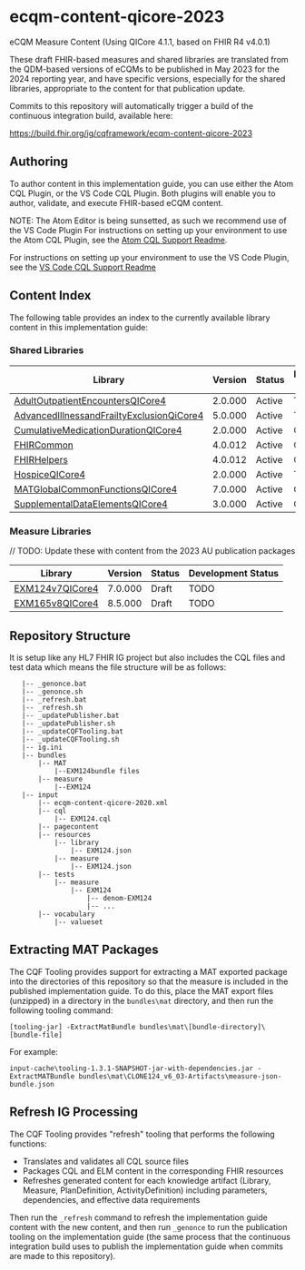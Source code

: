# ecqm-content-qicore-2023
eCQM Measure Content (Using QICore 4.1.1, based on FHIR R4 v4.0.1)

These draft FHIR-based measures and shared libraries are translated from the QDM-based versions of eCQMs to be published in May 2023 for the 2024 reporting year, and have specific versions, especially for the shared libraries, appropriate to the content for that publication update.

Commits to this repository will automatically trigger a build of the continuous integration build, available here:

https://build.fhir.org/ig/cqframework/ecqm-content-qicore-2023

## Authoring

To author content in this implementation guide, you can use either the Atom CQL Plugin, or the VS Code CQL Plugin. Both plugins will enable you to author, validate, and execute FHIR-based eCQM content.

NOTE: The Atom Editor is being sunsetted, as such we recommend use of the VS Code Plugin
For instructions on setting up your environment to use the Atom CQL Plugin, see the [Atom CQL Support Readme](https://github.com/cqframework/atom_cql_support/blob/master/README.md).

For instructions on setting up your environment to use the VS Code Plugin, see the [VS Code CQL Support Readme](https://github.com/cqframework/vscode-cql/blob/master/README.md)

## Content Index

The following table provides an index to the currently available library content in this implementation guide:

### Shared Libraries

|Library|Version|Status|Development Status|
|----|----|----|----|
|[AdultOutpatientEncountersQICore4](input/cql/AdultOutpatientEncountersQICore4.cql)|2.0.000|Active|TODO|
|[AdvancedIllnessandFrailtyExclusionQiCore4](input/cql/AdvancedIllnessandFrailtyExclusionQICore4.cql)|5.0.000|Active|TODO|
|[CumulativeMedicationDurationQICore4](input/cql/CumulativeMedicationDurationQICore4.cql)|2.0.000|Active|Converted|
|[FHIRCommon](input/cql/FHIRCommon.cql)|4.0.012|Active|Converted|
|[FHIRHelpers](input/cql/FHIRHelpers.cql)|4.0.012|Active|Converted|
|[HospiceQICore4](input/cql/HospiceQICore4.cql)|2.0.000|Active|TODO|
|[MATGlobalCommonFunctionsQICore4](input/cql/MATGlobalCommonFunctionsQICore4.cql)|7.0.000|Active|Converted|
|[SupplementalDataElementsQICore4](input/cql/SupplementalDataElementsQICore4.cql)|3.0.000|Active|Converted|

### Measure Libraries

// TODO: Update these with content from the 2023 AU publication packages

|Library|Version|Status|Development Status|
|----|----|----|----|
|[EXM124v7QICore4](input/cql/EXM124v7QICore4.cql)|7.0.000|Draft|TODO|
|[EXM165v8QICore4](input/cql/EXM165v8QICore4.cql)|8.5.000|Draft|TODO|

## Repository Structure

It is setup like any HL7 FHIR IG project but also includes the CQL files and test data which means the file structure will be as follows:

```
   |-- _genonce.bat
   |-- _genonce.sh
   |-- _refresh.bat
   |-- _refresh.sh
   |-- _updatePublisher.bat
   |-- _updatePublisher.sh
   |-- _updateCQFTooling.bat
   |-- _updateCQFTooling.sh
   |-- ig.ini
   |-- bundles
       |-- MAT
           |--EXM124bundle files
       |-- measure
           |--EXM124
   |-- input
       |-- ecqm-content-qicore-2020.xml
       |-- cql
           |-- EXM124.cql
       |-- pagecontent
       |-- resources
           |-- library
               |-- EXM124.json
           |-- measure
               |-- EXM124.json
       |-- tests
           |-- measure
               |-- EXM124
                   |-- denom-EXM124
                   |-- ...
       |-- vocabulary
           |-- valueset
```

## Extracting MAT Packages

The CQF Tooling provides support for extracting a MAT exported package into the
directories of this repository so that the measure is included in the published
implementation guide. To do this, place the MAT export files (unzipped) in a
directory in the `bundles\mat` directory, and then run the following tooling
command:

```
[tooling-jar] -ExtractMatBundle bundles\mat\[bundle-directory]\[bundle-file]
```

For example:

```
input-cache\tooling-1.3.1-SNAPSHOT-jar-with-dependencies.jar -ExtractMATBundle bundles\mat\CLONE124_v6_03-Artifacts\measure-json-bundle.json
```

## Refresh IG Processing

The CQF Tooling provides "refresh" tooling that performs the following functions:

* Translates and validates all CQL source files
* Packages CQL and ELM content in the corresponding FHIR resources
* Refreshes generated content for each knowledge artifact (Library, Measure, PlanDefinition, ActivityDefinition) including parameters, dependencies, and effective data requirements

Then run the `_refresh` command to refresh the implementation guide content with the new content, and then run `_genonce` to run the publication tooling on the implementation guide (the same process that the continuous integration build uses to publish the implementation guide when commits are made to this repository).
